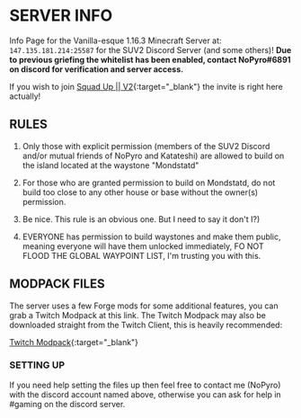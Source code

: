 # SERVER INFO

Info Page for the Vanilla-esque 1.16.3 Minecraft Server at: `147.135.181.214:25587` for the SUV2 Discord Server (and some others)! **Due to previous griefing the whitelist has been enabled, contact NoPyro#6891 on discord for verification and server access.**

If you wish to join [Squad Up || V2](https://discord.gg/c7ECZHS){:target="_blank"} the invite is right here actually!

## RULES

1. Only those with explicit permission (members of the SUV2 Discord and/or mutual friends of NoPyro and Katateshi) are allowed to build on the island located at the waystone "Mondstatd"

2. For those who are granted permission to build on Mondstatd, do not build too close to any other house or base without the owner(s) permission.

3. Be nice. This rule is an obvious one. But I need to say it don't I?)

4. EVERYONE has permission to build waystones and make them public, meaning everyone will have them unlocked immediately, FO NOT FLOOD THE GLOBAL WAYPOINT LIST, I'm trusting you with this.

## MODPACK FILES

The server uses a few Forge mods for some additional features, you can grab a Twitch Modpack at this link. The Twitch Modpack may also be downloaded straight from the Twitch Client, this is heavily recommended:

[Twitch Modpack](https://www.curseforge.com/minecraft/modpacks/suv2-mc-modpack){:target="_blank"}

### SETTING UP

If you need help setting the files up then feel free to contact me (NoPyro) with the discord account named above, otherwise you can ask for help in #gaming on the discord server.
